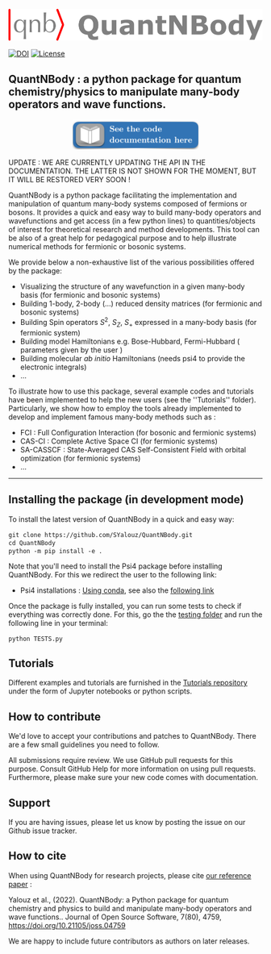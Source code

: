 <div align="center">
   
[<img src="logo.png" width="700">](https://quantnbody.readthedocs.io/en/latest/) 
   
</div>
    


[![DOI](https://joss.theoj.org/papers/10.21105/joss.04759/status.svg)](https://doi.org/10.21105/joss.04759) [![License](https://img.shields.io/badge/License-Apache%202.0-blue.svg)](https://opensource.org/licenses/Apache-2.0)


## QuantNBody :  a python package for quantum chemistry/physics to manipulate many-body operators and wave functions.






<div align="center">
  
[<img src="button_documentation.svg" width="250"> ](https://quantnbody.readthedocs.io/en/latest/)  
                                                                                        
</div>

UPDATE : WE ARE CURRENTLY UPDATING THE API IN THE DOCUMENTATION. THE LATTER IS NOT SHOWN FOR THE MOMENT, BUT IT WILL BE RESTORED VERY SOON !

QuantNBody is a python package facilitating the implementation and manipulation of quantum many-body systems
composed of fermions or bosons.
It provides a quick and easy way to build many-body operators and wavefunctions and get access
(in a few python lines) to quantities/objects of interest for theoretical research and method developments. This tool can be also of a great help for pedagogical purpose and to help illustrate numerical methods for fermionic or bosonic systems. 

 

We provide below a non-exhaustive list of the various possibilities offered by the package:

- Visualizing the structure of any wavefunction in a given many-body basis (for fermionic and bosonic systems)
- Building 1-body, 2-body (...) reduced density matrices (for fermionic and bosonic systems)
- Building Spin operators $S^2$, $S_Z$, $S_+$  expressed in a many-body basis (for fermionic system)
- Building model Hamiltonians e.g. Bose-Hubbard, Fermi-Hubbard ( parameters given by the user )
- Building molecular *ab initio* Hamiltonians (needs psi4 to provide the electronic integrals)
- ...

To illustrate how to use this package, several example codes and tutorials have been implemented 
to help the new users (see the ''Tutorials'' folder).
Particularly, we show how to employ the tools already implemented to 
develop and implement famous many-body methods such as :
- FCI : Full Configuration Interaction (for bosonic and fermionic systems)
- CAS-CI : Complete Active Space CI  (for fermionic systems)
- SA-CASSCF : State-Averaged CAS Self-Consistent Field with orbital optimization (for fermionic systems)
- ...

 
--- 

 ## Installing the package (in development mode)
To install the latest version of QuantNBody in a quick and easy way:

```
git clone https://github.com/SYalouz/QuantNBody.git
cd QuantNBody
python -m pip install -e .
```
 
Note that you'll need to install the Psi4 package before installing QuantNBody. For this we redirect the user to the following link:
 
 - Psi4 installations : [Using conda](https://anaconda.org/psi4/psi4), see also the [following link](https://psicode.org/psi4manual/1.2.1/conda.html)

Once the package is fully installed, you can run some tests to check if everything was correctly done. For this, go the the [testing folder](https://github.com/SYalouz/QuantNBody/tree/main/testing) and run the following line in your terminal:
```
python TESTS.py
```


 ## Tutorials
 
Different examples and tutorials are furnished in the [Tutorials repository](https://github.com/SYalouz/QuantNBody/tree/main/Tutorials) under the form of Jupyter notebooks or python scripts.  


 ## How to contribute


We'd love to accept your contributions and patches to QuantNBody. There are a few small guidelines you need to follow.  

All submissions require review. We use GitHub pull requests for this purpose. Consult GitHub Help for more information on using pull requests. Furthermore, please make sure your new code comes with documentation.


 ## Support
 
If you are having issues, please let us know by posting the issue on our Github issue tracker.


## How to cite

When using QuantNBody for research projects, please cite [our reference paper](https://doi.org/10.21105/joss.04759)  :

Yalouz et al., (2022). QuantNBody: a Python package for quantum chemistry and physics to build and manipulate many-body operators and wave functions..     Journal of Open Source Software, 7(80), 4759, https://doi.org/10.21105/joss.04759 

We are happy to include future contributors as authors on later releases. 




  
